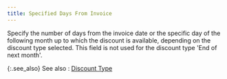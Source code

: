 ```yaml
---
title: Specified Days From Invoice
---
```



Specify the number of days from the invoice date or the specific day  of the following month up to which the discount is available, depending  on the discount type selected. This field is not used for the discount  type 'End of next month'.


{:.see_also}
See also
: [Discount  Type](JavaScript:RelatedTopics1.Click())<!--Metadata type="DesignerControl" startspan
<object CLASSID="clsid:ADB880A6-D8FF-11CF-9377-00AA003B7A11"
	ID=RelatedTopics1
	TYPE="application/x-oleobject">
</object>-->

<object classid="clsid:ADB880A6-D8FF-11CF-9377-00AA003B7A11" id="RelatedTopics1" type="application/x-oleobject"> 
 <param name="Command" value="Related Topics">
<param name="Window" value="second">
<param name="Item1" value="Discount information;{{site.sc_chm}}/misc/discount_types.html">
</object><!--Metadata type="DesignerControl" endspan-->
